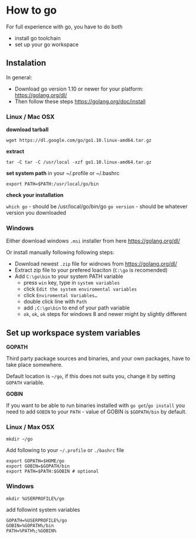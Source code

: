 # How to go

For full experience with go, you have to do both
- install go toolchain 
- set up your go workspace

## Instalation 
In general:
 - Download go version 1.10 or newer for your platform: https://golang.org/dl/
 - Then follow these steps https://golang.org/doc/install

### Linux / Mac OSX


**download tarball**

`wget https://dl.google.com/go/go1.10.linux-amd64.tar.gz`

**extract**

`tar -C tar -C /usr/local -xzf go1.10.linux-amd64.tar.gz`

**set system path** in your ~/.profile or ~/.bashrc

`export PATH=$PATH:/usr/local/go/bin`

**check your installation**

`which go` - should be /usr/local/go/bin/go
`go version` - should be whatever version you downloaded


### Windows

Either download windows `.msi` installer from here https://golang.org/dl/

Or install manually following following steps:

  - Download newest `.zip` file for widnows from https://golang.org/dl/
  - Extract zip file to your prefered loaciton (`C:\go` is recomended)
  - Add `C:\go\bin` to your system PATH variable
     - press `win` key, type in `system variables`
     - click `Edit the system enviromental variables`
     - click `Enviromental Variables…`
     - double click line with `Path`
     - add `;C:\go\bin` to end of your path variable
     - `ok`, `ok`, `ok`
     steps for windows 8 and newer might by slightly different

## Set up workspace system variables

**GOPATH**

Third party package sources and binaries, and your own packages, have to take place somewhere.

Default location is `~/go`, if this does not suits you, change it by setting `GOPATH` variable.

**GOBIN**

If you want to be able to run binaries installed with `go get`/`go install` you need to add `GOBIN` to your `PATH` - value of GOBIN is `$GOPATH/bin` by default.

### Linux / Max OSX

`mkdir ~/go`

Add following to your `~/.profile` or `./bashrc` file
```
export GOPATH=$HOME/go
export GOBIN=$GOPATH/bin
export PATH=$PATH:$GOBIN # optional
```

### Windows

`mkdir %USERPROFILE%/go`

add followint system variables
```
GOPATH=%USERPROFILE%/go
GOBIN=%GOPATH%/bin
PATH=%PATH%;%GOBIN%
```
